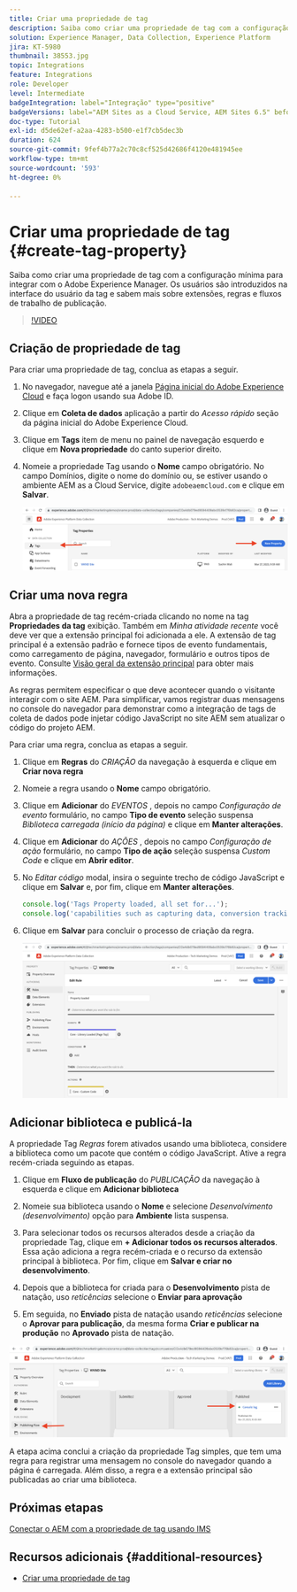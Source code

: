 ```yaml
---
title: Criar uma propriedade de tag
description: Saiba como criar uma propriedade de tag com a configuração mínima para integração com o AEM. Os usuários são introduzidos na interface do usuário da tag e sabem mais sobre extensões, regras e fluxos de trabalho de publicação.
solution: Experience Manager, Data Collection, Experience Platform
jira: KT-5980
thumbnail: 38553.jpg
topic: Integrations
feature: Integrations
role: Developer
level: Intermediate
badgeIntegration: label="Integração" type="positive"
badgeVersions: label="AEM Sites as a Cloud Service, AEM Sites 6.5" before-title="false"
doc-type: Tutorial
exl-id: d5de62ef-a2aa-4283-b500-e1f7cb5dec3b
duration: 624
source-git-commit: 9fef4b77a2c70c8cf525d42686f4120e481945ee
workflow-type: tm+mt
source-wordcount: '593'
ht-degree: 0%

---
```


# Criar uma propriedade de tag {#create-tag-property}

Saiba como criar uma propriedade de tag com a configuração mínima para integrar com o Adobe Experience Manager. Os usuários são introduzidos na interface do usuário da tag e sabem mais sobre extensões, regras e fluxos de trabalho de publicação.

>[!VIDEO](https://video.tv.adobe.com/v/38553?quality=12&learn=on)

## Criação de propriedade de tag

Para criar uma propriedade de tag, conclua as etapas a seguir.

1. No navegador, navegue até a janela [Página inicial do Adobe Experience Cloud](https://experience.adobe.com/) e faça logon usando sua Adobe ID.

1. Clique em **Coleta de dados** aplicação a partir do _Acesso rápido_ seção da página inicial do Adobe Experience Cloud.

1. Clique em **Tags** item de menu no painel de navegação esquerdo e clique em **Nova propriedade** do canto superior direito.

1. Nomeie a propriedade Tag usando o **Nome** campo obrigatório. No campo Domínios, digite o nome do domínio ou, se estiver usando o ambiente AEM as a Cloud Service, digite `adobeaemcloud.com` e clique em **Salvar**.

   ![Propriedades da tag](assets/tag-properties.png)

## Criar uma nova regra

Abra a propriedade de tag recém-criada clicando no nome na tag **Propriedades da tag** exibição. Também em _Minha atividade recente_ você deve ver que a extensão principal foi adicionada a ele. A extensão de tag principal é a extensão padrão e fornece tipos de evento fundamentais, como carregamento de página, navegador, formulário e outros tipos de evento. Consulte [Visão geral da extensão principal](https://experienceleague.adobe.com/docs/experience-platform/tags/extensions/client/core/overview.html) para obter mais informações.

As regras permitem especificar o que deve acontecer quando o visitante interagir com o site AEM. Para simplificar, vamos registrar duas mensagens no console do navegador para demonstrar como a integração de tags de coleta de dados pode injetar código JavaScript no site AEM sem atualizar o código do projeto AEM.

Para criar uma regra, conclua as etapas a seguir.

1. Clique em **Regras** do _CRIAÇÃO_ da navegação à esquerda e clique em **Criar nova regra**

1. Nomeie a regra usando o **Nome** campo obrigatório.

1. Clique em **Adicionar** do _EVENTOS_ , depois no campo _Configuração de evento_ formulário, no campo **Tipo de evento** seleção suspensa _Biblioteca carregada (início da página)_ e clique em **Manter alterações**.

1. Clique em **Adicionar** do _AÇÕES_ , depois no campo _Configuração de ação_ formulário, no campo **Tipo de ação** seleção suspensa _Custom Code_ e clique em **Abrir editor**.

1. No _Editar código_ modal, insira o seguinte trecho de código JavaScript e clique em **Salvar** e, por fim, clique em **Manter alterações**.

   ```javascript
   console.log('Tags Property loaded, all set for...');
   console.log('capabilities such as capturing data, conversion tracking and delivering unique and personalized experiences');
   ```

1. Clique em **Salvar** para concluir o processo de criação da regra.

   ![Nova regra](assets/new-rule.png)

## Adicionar biblioteca e publicá-la

A propriedade Tag _Regras_ forem ativados usando uma biblioteca, considere a biblioteca como um pacote que contém o código JavaScript. Ative a regra recém-criada seguindo as etapas.

1. Clique em **Fluxo de publicação** do _PUBLICAÇÃO_ da navegação à esquerda e clique em **Adicionar biblioteca**

1. Nomeie sua biblioteca usando o **Nome** e selecione _Desenvolvimento (desenvolvimento)_ opção para **Ambiente** lista suspensa.

1. Para selecionar todos os recursos alterados desde a criação da propriedade Tag, clique em **+ Adicionar todos os recursos alterados**. Essa ação adiciona a regra recém-criada e o recurso da extensão principal à biblioteca. Por fim, clique em **Salvar e criar no desenvolvimento**.

1. Depois que a biblioteca for criada para o **Desenvolvimento** pista de natação, uso _reticências_ selecione o **Enviar para aprovação**

1. Em seguida, no **Enviado** pista de natação usando _reticências_ selecione o **Aprovar para publicação**, da mesma forma **Criar e publicar na produção** no **Aprovado** pista de natação.

![Biblioteca publicada](assets/published-library.png)


A etapa acima conclui a criação da propriedade Tag simples, que tem uma regra para registrar uma mensagem no console do navegador quando a página é carregada. Além disso, a regra e a extensão principal são publicadas ao criar uma biblioteca.

## Próximas etapas

[Conectar o AEM com a propriedade de tag usando IMS](connect-aem-tag-property-using-ims.md)


## Recursos adicionais {#additional-resources}

* [Criar uma propriedade de tag](https://experienceleague.adobe.com/docs/platform-learn/implement-in-websites/configure-tags/create-a-property.html)
